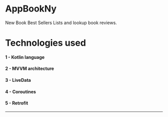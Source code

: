 # AppBookNy
New Book Best Sellers Lists and lookup book reviews.

# Technologies used
#### 1 - Kotlin language
#### 2 - MVVM architecture
#### 3 - LiveData
#### 4 - Coroutines
#### 5 - Retrofit

--------------------------------------------------------------------------------------------------------------------
